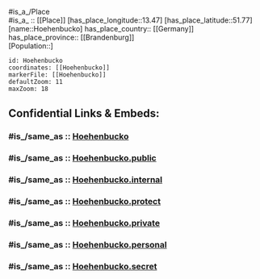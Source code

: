 ﻿---
confidential: public
isDeleted: false
location:
- 51.77
- 13.47
mapmarker: city
mapzoom:
- 7
- 12
SpocWebEntityId: 31078
tags:
- geo/City
type: City
---

#is_a_/Place  
#is_a_ :: [[Place]] 
[has_place_longitude::13.47] 
[has_place_latitude::51.77] 
[name::Hoehenbucko] 
has_place_country:: [[Germany]]  
has_place_province:: [[Brandenburg]]  
[Population::] 



```leaflet
id: Hoehenbucko
coordinates: [[Hoehenbucko]] 
markerFile: [[Hoehenbucko]] 
defaultZoom: 11 
maxZoom: 18
```


## Confidential Links & Embeds: 

### #is_/same_as :: [Hoehenbucko](/_Standards/Earth/Continent/Europe/Europe~Central/Germany/Germany~East/Brandenburg/counties~Brandenburg/Elbe-Elster/cities~Elbe-Elster/Schlieben/boroughs~Schlieben/Hoehenbucko.md) 

### #is_/same_as :: [Hoehenbucko.public](/_public/Earth/Continent/Europe/Europe~Central/Germany/Germany~East/Brandenburg/counties~Brandenburg/Elbe-Elster/cities~Elbe-Elster/Schlieben/boroughs~Schlieben/Hoehenbucko.public.md) 

### #is_/same_as :: [Hoehenbucko.internal](/_internal/Earth/Continent/Europe/Europe~Central/Germany/Germany~East/Brandenburg/counties~Brandenburg/Elbe-Elster/cities~Elbe-Elster/Schlieben/boroughs~Schlieben/Hoehenbucko.internal.md) 

### #is_/same_as :: [Hoehenbucko.protect](/_protect/Earth/Continent/Europe/Europe~Central/Germany/Germany~East/Brandenburg/counties~Brandenburg/Elbe-Elster/cities~Elbe-Elster/Schlieben/boroughs~Schlieben/Hoehenbucko.protect.md) 

### #is_/same_as :: [Hoehenbucko.private](/_private/Earth/Continent/Europe/Europe~Central/Germany/Germany~East/Brandenburg/counties~Brandenburg/Elbe-Elster/cities~Elbe-Elster/Schlieben/boroughs~Schlieben/Hoehenbucko.private.md) 

### #is_/same_as :: [Hoehenbucko.personal](/_personal/Earth/Continent/Europe/Europe~Central/Germany/Germany~East/Brandenburg/counties~Brandenburg/Elbe-Elster/cities~Elbe-Elster/Schlieben/boroughs~Schlieben/Hoehenbucko.personal.md) 

### #is_/same_as :: [Hoehenbucko.secret](/_secret/Earth/Continent/Europe/Europe~Central/Germany/Germany~East/Brandenburg/counties~Brandenburg/Elbe-Elster/cities~Elbe-Elster/Schlieben/boroughs~Schlieben/Hoehenbucko.secret.md)


